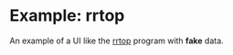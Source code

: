 # Example: rrtop

An example of a UI like the [rrtop](https://github.com/wojciech-zurek/rrtop) program with **fake** data.
